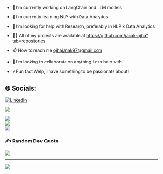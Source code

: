 - 🔭 I’m currently working on LangChain and LLM models

- 🌱 I’m currently learning NLP with Data Analytics

- 🤝 I’m looking for help with Research, preferably in NLP x Data Analytics

- 👨‍💻 All of my projects are available at https://github.com/janak-ojha?tab=repositories

- 📫 How to reach me ojhajanak97@gmail.com
  
- 💞️ I’m looking to collaborate on anything I can help with.

- ⚡ Fun fact Welp, I have something to be passionate about!



## 🌐 Socials:
[![LinkedIn](https://img.shields.io/badge/LinkedIn-%230077B5.svg?logo=linkedin&logoColor=white)](https://www.linkedin.com/in/janak-raj-ojha-0060a02b1/) 


[![](https://visitcount.itsvg.in/api?id=janak-ojha&icon=0&color=0)](https://visitcount.itsvg.in)

<!-- Proudly created with GPRM ( https://gprm.itsvg.in ) -->
![](https://github-readme-stats.vercel.app/api?username=janak-ojha&theme=dark&hide_border=true&include_all_commits=false&count_private=false)<br/>
![](https://github-readme-streak-stats.herokuapp.com/?user=janak-ojha&theme=dark&hide_border=true)<br/>
![](https://github-readme-stats.vercel.app/api/top-langs/?username=janak-ojha&theme=dark&hide_border=true&include_all_commits=false&count_private=false&layout=compact)

### ✍️ Random Dev Quote
![](https://quotes-github-readme.vercel.app/api?type=horizontal&theme=radical)

---
[![](https://visitcount.itsvg.in/api?id=janak-ojha&icon=2&color=0)](https://visitcount.itsvg.in)

<!-- Proudly created with GPRM ( https://gprm.itsvg.in ) -->

